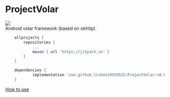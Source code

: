 # ProjectVolar

[![](https://jitpack.io/v/lishen19920525/ProjectVolar.svg)](https://jitpack.io/#lishen19920525/ProjectVolar)
</br>
Android volar framework (based on okhttp)
```Groovy
	allprojects {
		repositories {
			...
			maven { url 'https://jitpack.io' }
		}
	}
```
```Groovy
	dependencies {
	        implementation 'com.github.lishen19920525:ProjectVolar:v0.0.5'
	}
```
[How to use](https://github.com/lishen19920525/ProjectVolar/tree/master/app/src/main)
